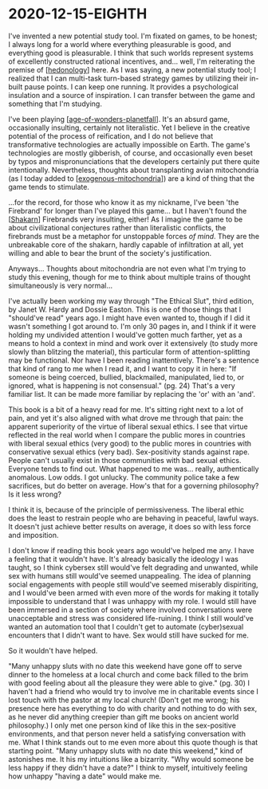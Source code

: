 # 2020-12-15-EIGHTH

I've invented a new potential study tool.  I'm fixated on games, to be honest; I always long for a world where everything pleasurable is good, and everything good is pleasurable.  I think that such worlds represent systems of excellently constructed rational incentives, and... well, I'm reiterating the premise of [[hedonology]] here.  As I was saying, a new potential study tool; I realized that I can multi-task turn-based strategy games by utilizing their in-built pause points.  I can keep one running.  It provides a psychological insulation and a source of inspiration.  I can transfer between the game and something that I'm studying.

I've been playing [[age-of-wonders-planetfall]].  It's an absurd game, occasionally insulting, certainly not literalistic.  Yet I believe in the creative potential of the process of reification, and I do not believe that transformative technologies are actually impossible on Earth.  The game's technologies are mostly gibberish, of course, and occasionally even beset by typos and mispronunciations that the developers certainly put there quite intentionally.  Nevertheless, thoughts about transplanting avian mitochondria (as I today added to [[exogenous-mitochondria]]) are a kind of thing that the game tends to stimulate.

...for the record, for those who know it as my nickname, I've been 'the Firebrand' for longer than I've played this game... but I haven't found the [[Shakarn]] Firebrands very insulting, either!  As I imagine the game to be about civilizational conjectures rather than literalistic conflicts, the firebrands must be a metaphor for unstoppable forces *of mind*.  They are the unbreakable core of the shakarn, hardly capable of infiltration at all, yet willing and able to bear the brunt of the society's justification.

Anyways...  Thoughts about mitochondria are not even what I'm trying to study this evening, though for me to think about multiple trains of thought simultaneously is very normal...

I've actually been working my way through "The Ethical Slut", third edition, by Janet W. Hardy and Dossie Easton.  This is one of those things that I "should've read" years ago.  I might have even wanted to, though if I did it wasn't something I got around to.  I'm only 30 pages in, and I think if it were holding my undivided attention I would've gotten much farther, yet as a means to hold a context in mind and work over it extensively (to study more slowly than blitzing the material), this particular form of attention-splitting may be functional.  Nor have I been reading inattentively.  There's a sentence that kind of rang to me when I read it, and I want to copy it in here: "If someone is being coerced, bullied, blackmailed, manipulated, lied to, or ignored, what is happening is not consensual." (pg. 24)  That's a very familiar list.  It can be made more familiar by replacing the 'or' with an 'and'.

This book is a bit of a heavy read for me.  It's sitting right next to a lot of pain, and yet it's also aligned with what drove me through that pain: the apparent superiority of the virtue of liberal sexual ethics.  I see that virtue reflected in the real world when I compare the public mores in countries with liberal sexual ethics (very good) to the public mores in countries with conservative sexual ethics (very bad).  Sex-positivity stands against rape.  People can't usually exist in those communities with bad sexual ethics.  Everyone tends to find out.  What happened to me was... really, authentically anomalous.  Low odds.  I got unlucky.  The community police take a few sacrifices, but do better on average.  How's that for a governing philosophy?  Is it less wrong?

I think it is, because of the principle of permissiveness.  The liberal ethic does the least to restrain people who are behaving in peaceful, lawful ways.  It doesn't just achieve better results on average, it does so with less force and imposition.

I don't know if reading this book years ago would've helped me any.  I have a feeling that it wouldn't have.  It's already basically the ideology I was taught, so I think cybersex still would've felt degrading and unwanted, while sex with humans still would've seemed unappealing.  The idea of planning social engagements with people still would've seemed miserably dispiriting, and I would've been armed with even more of the words for making it totally impossible to understand that I was unhappy with my role.  I would still have been immersed in a section of society where involved conversations were unacceptable and stress was considered life-ruining.  I think I still would've wanted an automation tool that I couldn't get to automate (cyber)sexual encounters that I didn't want to have.  Sex would still have sucked for me.

So it wouldn't have helped.

"Many unhappy sluts with no date this weekend have gone off to serve dinner to the homeless at a local church and come back filled to the brim with good feeling about all the pleasure they were able to give." (pg. 30)  I haven't had a friend who would try to involve me in charitable events since I lost touch with the pastor at my local church!  (Don't get me wrong; his presence here has everything to do with charity and nothing to do with sex, as he never did anything creepier than gift me books on ancient world philosophy.)  I only met one person kind of like this in the sex-positive environments, and that person never held a satisfying conversation with me.  What I think stands out to me even more about this quote though is that starting point.  "Many unhappy sluts with no date this weekend," kind of astonishes me.  It his my intuitions like a bizarrity.  "Why would someone be less happy if they didn't have a date?" I think to myself, intuitively feeling how unhappy "having a date" would make me.

[//begin]: # "Autogenerated link references for markdown compatibility"
[hedonology]: hedonology "Hedonology"
[age-of-wonders-planetfall]: age-of-wonders-planetfall "Age of Wonders Planetfall"
[exogenous-mitochondria]: exogenous-mitochondria "Exogenous Mitochondria"
[Shakarn]: shakarn "Shakarn"
[//end]: # "Autogenerated link references"